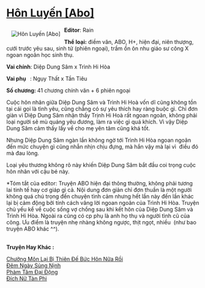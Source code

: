 <a href="https://utruyen.com/hon-luyen-abo/24774/" title="Hôn Luyến [Abo]"><h1>Hôn Luyến [Abo]</h1></a><div style="display:table"><img align="right" style="float: left; padding: 10px;" src="https://utruyen.com/images/story/200x260/hon-luyen-abo.jpg" alt="Hôn Luyến [Abo]"><b>Editor</b>: Rain<p></p><b>Thể loại:</b> điềm văn, ABO, H+, hiện đại, niên thượng, cưới trước yêu sau, sinh tử (phiên ngoại), trầm ổn ôn nhu giáo sư công X ngoan ngoãn học sinh thụ.<p></p><b>Vai chính</b>: Diệp Dung Sâm x Trình Hi Hòa<p></p><b>Vai phụ  </b> : Ngụy Thất x Tần Tiêu<p></p><b>Số chương: </b>41 chương chính văn + 6 phiên ngoại<p></p>Cuộc hôn nhân giữa Diệp Dung Sâm và Trình Hi Hoà vốn dĩ cũng không tồn tại cái gọi là tình yêu, cũng chẳng có sự yêu thích hay ràng buộc gì. Chỉ đơn giàn vì Diệp Dung Sâm nhận thấy Trịnh Hi Hoà rất ngoan ngoãn, không phải loại người sẽ mù quáng yêu đương, làm ra việc gì quá khích. Vì vậy Diệp Dung Sâm cảm thấy lấy về cho mẹ yên tâm cũng khá tốt.<p></p>Nhưng Diệp Dung Sâm ngàn lần không ngờ tới Trình Hi Hòa ngoan ngoãn đến mức chuyện gì cũng nhẫn nhịn chịu đựng, mà hắn vậy mà lại vì  điều đó mà đau lòng.<p></p>Loại yêu thương không rõ này khiến Diệp Dung Sâm bắt đầu coi trọng cuộc hôn nhân với cậu bé này.<p></p>*Tóm tắt của editor: Truyện ABO hiện đại thông thường, không phải tương lai tinh tế hay cơ giáp gì cả. Nội dung đơn giản chỉ đơn thuần là một người không quá chú trọng đến chuyện tình cảm nhưng hết lần này đến lần khác lại bị cảm động bởi tính cách vâng lời ngoan ngoãn của Trình Hi Hòa. Truyện chủ yếu kể về cuộc sống vợ chồng sau khi kết hôn của Diệp Dung Sâm và Trình Hi Hòa. Ngoài ra cũng có cp phụ là anh họ thụ và người tình cũ của công. Ưu điểm là truyện nhẹ nhàng không ngược, thịt ngọt, nhiều  (như bao truyện ABO khác ^^).</div><p><br><b>Truyện Hay Khác :</b></p><a href="https://utruyen.com/chuong-mon-lai-bi-thien-de-buc-hon-nua-roi/24773/" alt="Chưởng Môn Lại Bị Thiên Đế Bức Hôn Nữa Rồi">Chưởng Môn Lại Bị Thiên Đế Bức Hôn Nữa Rồi</a><br/><a href="https://www.plurk.com/p/nq0vmv" alt="Đêm Ngày Sủng Nịnh">Đêm Ngày Sủng Nịnh</a><br/><a href="https://github.com/quanluxury/ngontinh_sac/tree/master/truyenhay/19483/" alt="Phàm Tâm Đại Động">Phàm Tâm Đại Động</a><br/><a href="https://github.com/quanluxury/ngontinhhot/tree/master/truyenhay/17085/" alt="Đích Nữ Tàn Phi">Đích Nữ Tàn Phi</a><br/>